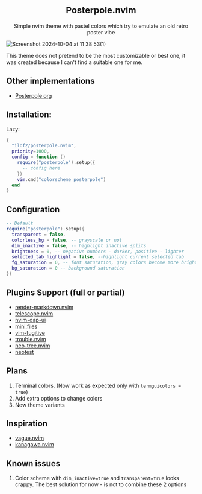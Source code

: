<h1 align="center" valign="middle" >
  <sup>Posterpole.nvim</sup> 
</h1>
<p align="center">Simple nvim theme with pastel colors which try to emulate an old retro poster vibe</p>

![Screenshot 2024-10-04 at 11 38 53(1)](https://github.com/user-attachments/assets/6dbcf965-9137-462d-8ae0-d08dec9f00b4)

This theme does not pretend to be the most customizable or best one, it was created because I can't find a suitable one for me.
## Other implementations
- [Posterpole org](https://github.com/posterpole)

## Installation:
Lazy:
```lua
{
  "ilof2/posterpole.nvim",
  priority=1000,
  config = function ()
    require("posterpole").setup({
      -- config here
    })
    vim.cmd("colorscheme posterpole")
  end
}
```

## Configuration
```lua
-- Default
require("posterpole").setup({
  transparent = false,
  colorless_bg = false, -- grayscale or not
  dim_inactive = false, -- highlight inactive splits
  brightness = 0, -- negative numbers - darker, positive - lighter
  selected_tab_highlight = false, --highlight current selected tab
  fg_saturation = 0, -- font saturation, gray colors become more brighter
  bg_saturation = 0 -- background saturation
})
```

## Plugins Support (full or partial)
* [render-markdown.nvim](https://github.com/MeanderingProgrammer/render-markdown.nvim)
* [telescope.nvim](https://github.com/nvim-telescope/telescope.nvim)
* [nvim-dap-ui](https://github.com/rcarriga/nvim-dap-ui)
* [mini.files](https://github.com/echasnovski/mini.files)
* [vim-fugitive](https://github.com/tpope/vim-fugitive)
* [trouble.nvim](https://github.com/folke/trouble.nvim)
* [neo-tree.nvim](https://github.com/nvim-neo-tree/neo-tree.nvim)
* [neotest](https://github.com/nvim-neotest/neotest)

## Plans
1. Terminal colors. (Now work as expected only with `termguicolors = true`)
2. Add extra options to change colors
3. New theme variants

## Inspiration
* [vague.nvim](https://github.com/vague2k/vague.nvim)
* [kanagawa.nvim](https://github.com/rebelot/kanagawa.nvim)

## Known issues
1. Color scheme with `dim_inactive=true` and `transparent=true` looks crappy.
  The best solution for now - is not to combine these 2 options

